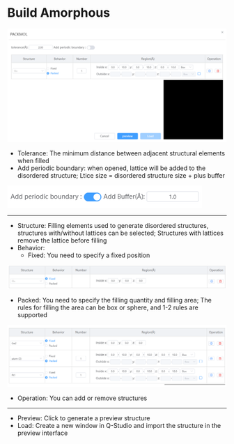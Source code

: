 # Build Amorphous

![build_crystal](../../nested/qstudio_manual_build_packmol.png)

- Tolerance: The minimum distance between adjacent structural elements when filled
- Add periodic boundary: when opened, lattice will be added to the disordered structure; Ltice size = disordered structure size + plus buffer

![build_crystal](../../nested/qstudio_manual_build_packmol2.png)

---

- Structure: Filling elements used to generate disordered structures, structures with/without lattices can be selected; Structures with lattices remove the lattice before filling
- Behavior:
  - Fixed: You need to specify a fixed position

 ![build_crystal](../../nested/qstudio_manual_build_packmol3.png)

  - Packed: You need to specify the filling quantity and filling area; The rules for filling the area can be box or sphere, and 1-2 rules are supported

   ![build_crystal](../../nested/qstudio_manual_build_packmol4.png)

- Operation: You can add or remove structures
  
---

- Preview: Click to generate a preview structure
- Load: Create a new window in Q-Studio and import the structure in the preview interface